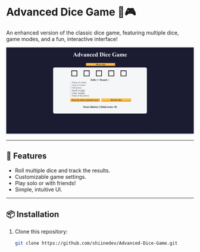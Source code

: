 # Advanced Dice Game 🎲🎮

An enhanced version of the classic dice game, featuring multiple dice, game modes, and a fun, interactive interface!

![screen](./screenshot/dicegame.PNG)

<!-- ![GitHub stars](https://img.shields.io/github/stars/shiinedev/Advanced-Dice-Game?style=social)
![GitHub forks](https://img.shields.io/github/forks/shiinedev/Advanced-Dice-Game?style=social)
![GitHub issues](https://img.shields.io/github/issues/shiinedev/Advanced-Dice-Game)
![License](https://img.shields.io/github/license/shiinedev/Advanced-Dice-Game) -->

---

## 🌟 Features

- Roll multiple dice and track the results.
- Customizable game settings.
- Play solo or with friends!
- Simple, intuitive UI.

---

## 📦 Installation

1. Clone this repository:
   ```bash
   git clone https://github.com/shiinedev/Advanced-Dice-Game.git
